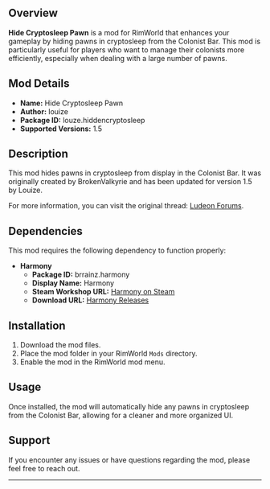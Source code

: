 ## Overview

**Hide Cryptosleep Pawn** is a mod for RimWorld that enhances your gameplay by hiding pawns in cryptosleep from the Colonist Bar. This mod is particularly useful for players who want to manage their colonists more efficiently, especially when dealing with a large number of pawns.

## Mod Details

- **Name:** Hide Cryptosleep Pawn
- **Author:** louize
- **Package ID:** louze.hiddencryptosleep
- **Supported Versions:** 1.5

## Description

This mod hides pawns in cryptosleep from display in the Colonist Bar. It was originally created by BrokenValkyrie and has been updated for version 1.5 by Louize. 

For more information, you can visit the original thread: [Ludeon Forums](https://ludeon.com/forums/index.php?topic=38274.0).

## Dependencies

This mod requires the following dependency to function properly:

- **Harmony**
  - **Package ID:** brrainz.harmony
  - **Display Name:** Harmony
  - **Steam Workshop URL:** [Harmony on Steam](steam://url/CommunityFilePage/2009463077)
  - **Download URL:** [Harmony Releases](https://github.com/pardeike/HarmonyRimWorld/releases/latest)

## Installation

1. Download the mod files.
2. Place the mod folder in your RimWorld `Mods` directory.
3. Enable the mod in the RimWorld mod menu.

## Usage

Once installed, the mod will automatically hide any pawns in cryptosleep from the Colonist Bar, allowing for a cleaner and more organized UI.

## Support

If you encounter any issues or have questions regarding the mod, please feel free to reach out.

---
